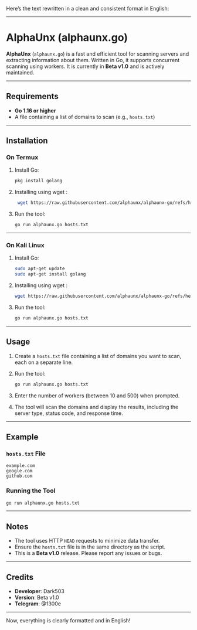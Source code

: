 Here’s the text rewritten in a clean and consistent format in English:

---

# AlphaUnx (alphaunx.go)

**AlphaUnx** (`alphaunx.go`) is a fast and efficient tool for scanning servers and extracting information about them. Written in Go, it supports concurrent scanning using workers. It is currently in **Beta v1.0** and is actively maintained.

---

## Requirements

- **Go 1.16 or higher**
- A file containing a list of domains to scan (e.g., `hosts.txt`)

---

## Installation

### On Termux

1. Install Go:

   ```bash
   pkg install golang
   ```

2. Installing using wget :

   ```bash
    wget https://raw.githubusercontent.com/alphaunx/alphaunx-go/refs/heads/main/alphaunx.go
   ```

3. Run the tool:

   ```bash
   go run alphaunx.go hosts.txt
   ```

---

### On Kali Linux

1. Install Go:

   ```bash
   sudo apt-get update
   sudo apt-get install golang
   ```

2. Installing using wget :

   ```bash
   wget https://raw.githubusercontent.com/alphaunx/alphaunx-go/refs/heads/main/alphaunx.go
   ```

3. Run the tool:

   ```bash
   go run alphaunx.go hosts.txt
   ```

---

## Usage

1. Create a `hosts.txt` file containing a list of domains you want to scan, each on a separate line.

2. Run the tool:

   ```bash
   go run alphaunx.go hosts.txt
   ```

3. Enter the number of workers (between 10 and 500) when prompted.

4. The tool will scan the domains and display the results, including the server type, status code, and response time.

---

## Example

### `hosts.txt` File

```
example.com
google.com
github.com
```

### Running the Tool

```bash
go run alphaunx.go hosts.txt
```

---

## Notes

- The tool uses HTTP `HEAD` requests to minimize data transfer.
- Ensure the `hosts.txt` file is in the same directory as the script.
- This is a **Beta v1.0** release. Please report any issues or bugs.

---

## Credits

- **Developer**: Dark503
- **Version**: Beta v1.0
- **Telegram**: @1300e

---

Now, everything is clearly formatted and in English!
